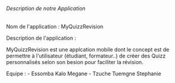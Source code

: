 ###### Description de notre Application 

Nom de l'application : MyQuizzRevision

Description de l'application : 

MyQuizzRevision est une applcation mobile dont le concept est de permettre à l'utilisateur (étudiant, formateur..) de créer des Quizz personnalisés selon son besion pour faciliter la révision.




Equipe :
     - Essomba Kalo Megane
     - Tzuche Tuemgne Stephanie 
